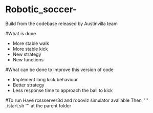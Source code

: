 # Robotic_soccer-
Build from the codebase released by Austinvilla team 

#What is done 
 * More stable walk
 * More stable kick 
 * New strategy 
 * New functions 

#What can be done to improve this version of code 
 * Implement long kick behaviour 
 * Better strategy 
 * Less response time to approach the ball to kick

#To run 
Have rcssserver3d and roboviz simulator avaliable 
Then,
'''
./start.sh
'''
 at the parent folder 
